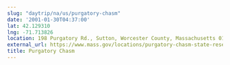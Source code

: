 ```yaml
---
slug: "daytrip/na/us/purgatory-chasm"
date: '2001-01-30T04:37:00'
lat: 42.129310
lng: -71.713826
location: 198 Purgatory Rd., Sutton, Worcester County, Massachusetts 01590, United States
external_url: https://www.mass.gov/locations/purgatory-chasm-state-reservation
title: Purgatory Chasm
---
```



